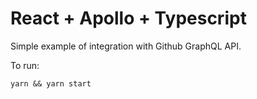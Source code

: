 # React + Apollo + Typescript

Simple example of integration with Github GraphQL API.

To run:

```
yarn && yarn start
```
